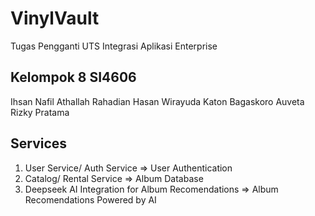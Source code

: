 # VinylVault
Tugas Pengganti UTS Integrasi Aplikasi Enterprise

## Kelompok 8 SI4606
Ihsan Nafil Athallah
Rahadian Hasan Wirayuda
Katon Bagaskoro
Auveta Rizky Pratama


## Services
1. User Service/ Auth Service => User Authentication
2. Catalog/ Rental Service => Album Database
3. Deepseek AI Integration for Album Recomendations => Album Recomendations Powered by AI
